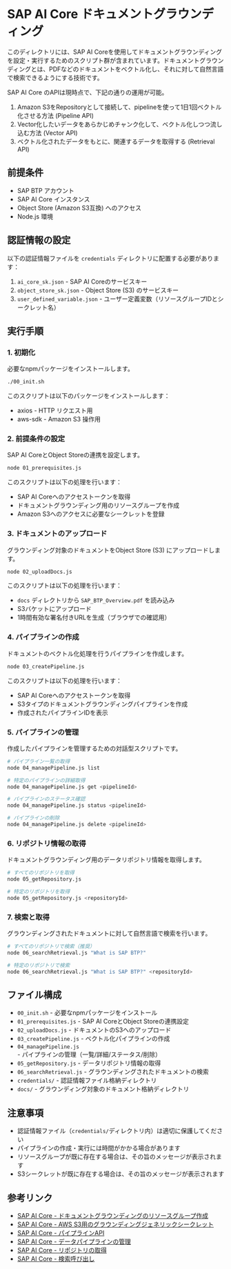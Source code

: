 # SAP AI Core ドキュメントグラウンディング

このディレクトリには、SAP AI Coreを使用してドキュメントグラウンディングを設定・実行するためのスクリプト群が含まれています。ドキュメントグラウンディングとは、PDFなどのドキュメントをベクトル化し、それに対して自然言語で検索できるようにする技術です。

SAP AI Core のAPIは現時点で、下記の通りの運用が可能。
1. Amazon S3をRepositoryとして接続して、pipelineを使って1日1回ベクトル化させる方法 (Pipeline API)
2. Vector化したいデータをあらかじめチャンク化して、ベクトル化しつつ流し込む方法 (Vector API)
3. ベクトル化されたデータをもとに、関連するデータを取得する (Retrieval API)

## 前提条件

- SAP BTP アカウント
- SAP AI Core インスタンス
- Object Store (Amazon S3互換) へのアクセス
- Node.js 環境

## 認証情報の設定

以下の認証情報ファイルを `credentials` ディレクトリに配置する必要があります：

1. `ai_core_sk.json` - SAP AI Coreのサービスキー
2. `object_store_sk.json` - Object Store (S3) のサービスキー
3. `user_defined_variable.json` - ユーザー定義変数（リソースグループIDとシークレット名）

## 実行手順

### 1. 初期化

必要なnpmパッケージをインストールします。

```bash
./00_init.sh
```

このスクリプトは以下のパッケージをインストールします：
- axios - HTTP リクエスト用
- aws-sdk - Amazon S3 操作用

### 2. 前提条件の設定

SAP AI CoreとObject Storeの連携を設定します。

```bash
node 01_prerequisites.js
```

このスクリプトは以下の処理を行います：
- SAP AI Coreへのアクセストークンを取得
- ドキュメントグラウンディング用のリソースグループを作成
- Amazon S3へのアクセスに必要なシークレットを登録

### 3. ドキュメントのアップロード

グラウンディング対象のドキュメントをObject Store (S3) にアップロードします。

```bash
node 02_uploadDocs.js
```

このスクリプトは以下の処理を行います：
- `docs` ディレクトリから `SAP_BTP_Overview.pdf` を読み込み
- S3バケットにアップロード
- 1時間有効な署名付きURLを生成（ブラウザでの確認用）

### 4. パイプラインの作成

ドキュメントのベクトル化処理を行うパイプラインを作成します。

```bash
node 03_createPipeline.js
```

このスクリプトは以下の処理を行います：
- SAP AI Coreへのアクセストークンを取得
- S3タイプのドキュメントグラウンディングパイプラインを作成
- 作成されたパイプラインIDを表示

### 5. パイプラインの管理

作成したパイプラインを管理するための対話型スクリプトです。

```bash
# パイプライン一覧の取得
node 04_managePipeline.js list

# 特定のパイプラインの詳細取得
node 04_managePipeline.js get <pipelineId>

# パイプラインのステータス確認
node 04_managePipeline.js status <pipelineId>

# パイプラインの削除
node 04_managePipeline.js delete <pipelineId>
```

### 6. リポジトリ情報の取得

ドキュメントグラウンディング用のデータリポジトリ情報を取得します。

```bash
# すべてのリポジトリを取得
node 05_getRepository.js

# 特定のリポジトリを取得
node 05_getRepository.js <repositoryId>
```

### 7. 検索と取得

グラウンディングされたドキュメントに対して自然言語で検索を行います。

```bash
# すべてのリポジトリで検索（推奨）
node 06_searchRetrieval.js "What is SAP BTP?"

# 特定のリポジトリで検索
node 06_searchRetrieval.js "What is SAP BTP?" <repositoryId>
```

## ファイル構成

- `00_init.sh` - 必要なnpmパッケージをインストール
- `01_prerequisites.js` - SAP AI CoreとObject Storeの連携設定
- `02_uploadDocs.js` - ドキュメントのS3へのアップロード
- `03_createPipeline.js` - ベクトル化パイプラインの作成
- `04_managePipeline.js` - パイプラインの管理（一覧/詳細/ステータス/削除）
- `05_getRepository.js` - データリポジトリ情報の取得
- `06_searchRetrieval.js` - グラウンディングされたドキュメントの検索
- `credentials/` - 認証情報ファイル格納ディレクトリ
- `docs/` - グラウンディング対象のドキュメント格納ディレクトリ

## 注意事項

- 認証情報ファイル（`credentials/`ディレクトリ内）は適切に保護してください
- パイプラインの作成・実行には時間がかかる場合があります
- リソースグループが既に存在する場合は、その旨のメッセージが表示されます
- S3シークレットが既に存在する場合は、その旨のメッセージが表示されます

## 参考リンク

- [SAP AI Core - ドキュメントグラウンディングのリソースグループ作成](https://help.sap.com/docs/sap-ai-core/sap-ai-core-service-guide/create-resource-group-for-ai-data-management)
- [SAP AI Core - AWS S3用のグラウンディングジェネリックシークレット](https://help.sap.com/docs/sap-ai-core/sap-ai-core-service-guide/grounding-generic-secrets-for-aws-s3)
- [SAP AI Core - パイプラインAPI](https://help.sap.com/docs/sap-ai-core/sap-ai-core-service-guide/pipeline-api)
- [SAP AI Core - データパイプラインの管理](https://help.sap.com/docs/sap-ai-core/sap-ai-core-service-guide/manage-data-pipelines)
- [SAP AI Core - リポジトリの取得](https://help.sap.com/docs/sap-ai-core/sap-ai-core-service-guide/get-a-repository)
- [SAP AI Core - 検索呼び出し](https://help.sap.com/docs/sap-ai-core/sap-ai-core-service-guide/retrieval-search-call)
